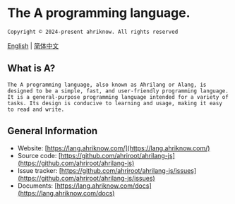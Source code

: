 # The A programming language.

`Copyright © 2024-present ahriknow. All rights reserved`

[English](./README.en.md) | [简体中文](./README.zh.md)

## What is A?

`The A programming language, also known as Ahrilang or Alang, is designed to be a simple, fast, and user-friendly programming language. It is a general-purpose programming language intended for a variety of tasks. Its design is conducive to learning and usage, making it easy to read and write.`

## General Information

- Website: [https://lang.ahriknow.com/](https://lang.ahriknow.com/)
- Source code: [https://github.com/ahriroot/ahrilang-js](https://github.com/ahriroot/ahrilang-js)
- Issue tracker: [https://github.com/ahriroot/ahrilang-js/issues](https://github.com/ahriroot/ahrilang-js/issues)
- Documents: [https://lang.ahriknow.com/docs](https://lang.ahriknow.com/docs)
